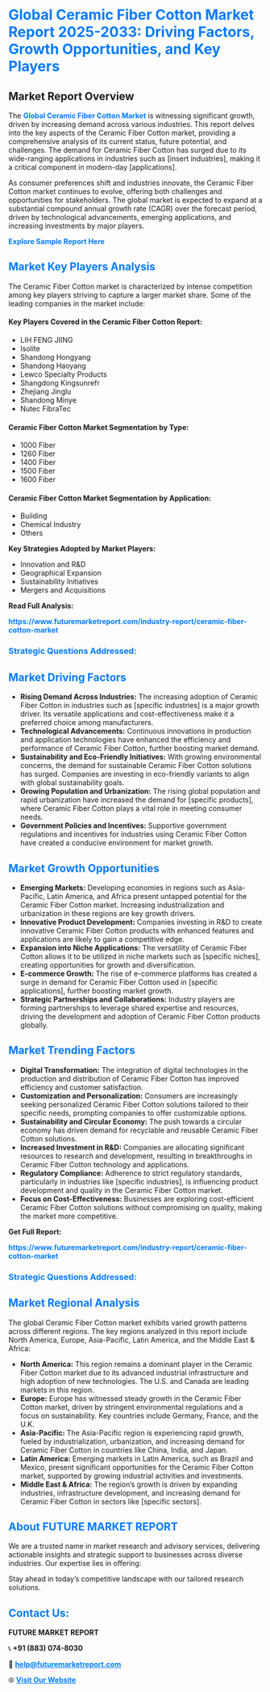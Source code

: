 <h1 style="color: #007BFF;">Global Ceramic Fiber Cotton Market Report 2025-2033: Driving Factors, Growth Opportunities, and Key Players</h1>

<section id="overview">
<h2>Market Report Overview</h2>
<p>The <a href="https://www.futuremarketreport.com/industry-report/ceramic-fiber-cotton-market" style="color: #007BFF; text-decoration: none;"><strong>Global Ceramic Fiber Cotton Market</strong></a> is witnessing significant growth, driven by increasing demand across various industries. This report delves into the key aspects of the Ceramic Fiber Cotton market, providing a comprehensive analysis of its current status, future potential, and challenges. The demand for Ceramic Fiber Cotton has surged due to its wide-ranging applications in industries such as [insert industries], making it a critical component in modern-day [applications].</p>
<p>As consumer preferences shift and industries innovate, the Ceramic Fiber Cotton market continues to evolve, offering both challenges and opportunities for stakeholders. The global market is expected to expand at a substantial compound annual growth rate (CAGR) over the forecast period, driven by technological advancements, emerging applications, and increasing investments by major players.</p>
</section>

<section id="overview">
<p><a href="https://www.futuremarketreport.com/request-sample/reportId=114373" style="color: #007BFF; text-decoration: none;"><strong>Explore Sample Report Here</strong></a></p>
</section>

<section id="key-players">
<h2 style="color: #007BFF;">Market Key Players Analysis</h2>
<p>The Ceramic Fiber Cotton market is characterized by intense competition among key players striving to capture a larger market share. Some of the leading companies in the market include:</p>
<h4>Key Players Covered in the Ceramic Fiber Cotton Report:</h4>
<ul><li>LIH FENG JIING</li><li>Isolite</li><li>Shandong Hongyang</li><li>Shandong Haoyang</li><li>Lewco Specialty Products</li><li>Shangdong Kingsunrefr</li><li>Zhejiang Jinglu</li><li>Shandong Minye</li><li>Nutec FibraTec</li></ul>
<h4>Ceramic Fiber Cotton Market Segmentation by Type:</h4>
<ul><li>1000 Fiber</li><li>1260 Fiber</li><li>1400 Fiber</li><li>1500 Fiber</li><li>1600 Fiber</li></ul>

<h4>Ceramic Fiber Cotton Market Segmentation by Application:</h4>
<ul><li>Building</li><li>Chemical Industry</li><li>Others</li></ul>
<p><strong>Key Strategies Adopted by Market Players:</strong></p>
<ul>
<li>Innovation and R&D</li>
<li>Geographical Expansion</li>
<li>Sustainability Initiatives</li>
<li>Mergers and Acquisitions</li>
</ul>
</section>

<section>
<p><strong>Read Full Analysis: </strong></p><a href="https://www.futuremarketreport.com/industry-report/ceramic-fiber-cotton-market" style="color: #007BFF; text-decoration: none;"><strong>https://www.futuremarketreport.com/industry-report/ceramic-fiber-cotton-market</strong></a>
<h3 style="color: #007BFF;">Strategic Questions Addressed:</h3>
</section>

<section id="driving-factors">
<h2 style="color: #007BFF;">Market Driving Factors</h2>
<ul>
<li><strong>Rising Demand Across Industries:</strong> The increasing adoption of Ceramic Fiber Cotton in industries such as [specific industries] is a major growth driver. Its versatile applications and cost-effectiveness make it a preferred choice among manufacturers.</li>
<li><strong>Technological Advancements:</strong> Continuous innovations in production and application technologies have enhanced the efficiency and performance of Ceramic Fiber Cotton, further boosting market demand.</li>
<li><strong>Sustainability and Eco-Friendly Initiatives:</strong> With growing environmental concerns, the demand for sustainable Ceramic Fiber Cotton solutions has surged. Companies are investing in eco-friendly variants to align with global sustainability goals.</li>
<li><strong>Growing Population and Urbanization:</strong> The rising global population and rapid urbanization have increased the demand for [specific products], where Ceramic Fiber Cotton plays a vital role in meeting consumer needs.</li>
<li><strong>Government Policies and Incentives:</strong> Supportive government regulations and incentives for industries using Ceramic Fiber Cotton have created a conducive environment for market growth.</li>
</ul>
</section>

<section id="growth-opportunities">
<h2 style="color: #007BFF;">Market Growth Opportunities</h2>
<ul>
<li><strong>Emerging Markets:</strong> Developing economies in regions such as Asia-Pacific, Latin America, and Africa present untapped potential for the Ceramic Fiber Cotton market. Increasing industrialization and urbanization in these regions are key growth drivers.</li>
<li><strong>Innovative Product Development:</strong> Companies investing in R&D to create innovative Ceramic Fiber Cotton products with enhanced features and applications are likely to gain a competitive edge.</li>
<li><strong>Expansion into Niche Applications:</strong> The versatility of Ceramic Fiber Cotton allows it to be utilized in niche markets such as [specific niches], creating opportunities for growth and diversification.</li>
<li><strong>E-commerce Growth:</strong> The rise of e-commerce platforms has created a surge in demand for Ceramic Fiber Cotton used in [specific applications], further boosting market growth.</li>
<li><strong>Strategic Partnerships and Collaborations:</strong> Industry players are forming partnerships to leverage shared expertise and resources, driving the development and adoption of Ceramic Fiber Cotton products globally.</li>
</ul>
</section>

<section id="trending-factors">
<h2 style="color: #007BFF;">Market Trending Factors</h2>
<ul>
<li><strong>Digital Transformation:</strong> The integration of digital technologies in the production and distribution of Ceramic Fiber Cotton has improved efficiency and customer satisfaction.</li>
<li><strong>Customization and Personalization:</strong> Consumers are increasingly seeking personalized Ceramic Fiber Cotton solutions tailored to their specific needs, prompting companies to offer customizable options.</li>
<li><strong>Sustainability and Circular Economy:</strong> The push towards a circular economy has driven demand for recyclable and reusable Ceramic Fiber Cotton solutions.</li>
<li><strong>Increased Investment in R&D:</strong> Companies are allocating significant resources to research and development, resulting in breakthroughs in Ceramic Fiber Cotton technology and applications.</li>
<li><strong>Regulatory Compliance:</strong> Adherence to strict regulatory standards, particularly in industries like [specific industries], is influencing product development and quality in the Ceramic Fiber Cotton market.</li>
<li><strong>Focus on Cost-Effectiveness:</strong> Businesses are exploring cost-efficient Ceramic Fiber Cotton solutions without compromising on quality, making the market more competitive.</li>
</ul>
</section>

<section>
<p><strong>Get Full Report: </strong></p><a href="https://www.futuremarketreport.com/industry-report/ceramic-fiber-cotton-market" style="color: #007BFF; text-decoration: none;"><strong>https://www.futuremarketreport.com/industry-report/ceramic-fiber-cotton-market</strong></a>
<h3 style="color: #007BFF;">Strategic Questions Addressed:</h3>
</section>


<section id="regional-analysis">
<h2 style="color: #007BFF;">Market Regional Analysis</h2>
<p>The global Ceramic Fiber Cotton market exhibits varied growth patterns across different regions. The key regions analyzed in this report include North America, Europe, Asia-Pacific, Latin America, and the Middle East & Africa:</p>
<ul>
<li><strong>North America:</strong> This region remains a dominant player in the Ceramic Fiber Cotton market due to its advanced industrial infrastructure and high adoption of new technologies. The U.S. and Canada are leading markets in this region.</li>
<li><strong>Europe:</strong> Europe has witnessed steady growth in the Ceramic Fiber Cotton market, driven by stringent environmental regulations and a focus on sustainability. Key countries include Germany, France, and the U.K.</li>
<li><strong>Asia-Pacific:</strong> The Asia-Pacific region is experiencing rapid growth, fueled by industrialization, urbanization, and increasing demand for Ceramic Fiber Cotton in countries like China, India, and Japan.</li>
<li><strong>Latin America:</strong> Emerging markets in Latin America, such as Brazil and Mexico, present significant opportunities for the Ceramic Fiber Cotton market, supported by growing industrial activities and investments.</li>
<li><strong>Middle East & Africa:</strong> The region’s growth is driven by expanding industries, infrastructure development, and increasing demand for Ceramic Fiber Cotton in sectors like [specific sectors].</li>
</ul>
</section>

<footer>
<h2 style="color: #007BFF;">About FUTURE MARKET REPORT</h2>
<p>We are a trusted name in market research and advisory services, delivering actionable insights and strategic support to businesses across diverse industries. Our expertise lies in offering:</p>

<p>Stay ahead in today’s competitive landscape with our tailored research solutions.</p>

<h2 style="color: #007BFF;">Contact Us:</h2>
<p><strong>FUTURE MARKET REPORT</strong></p>
<p>📞 <strong>+91 (883) 074-8030</strong></p>
<p>📧 <strong><a href="mailto:help@futuremarketreport.com" style="color: #007BFF;">help@futuremarketreport.com</a></strong></p>
<p>🌐 <strong><a href="https://www.futuremarketreport.com/" style="color: #007BFF;">Visit Our Website</a></strong></p>
</footer>